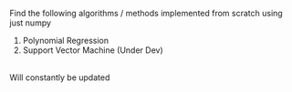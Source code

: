 Find the following algorithms / methods implemented from scratch using just numpy
1. Polynomial Regression
2. Support Vector Machine (Under Dev)
<br>
Will constantly be updated
